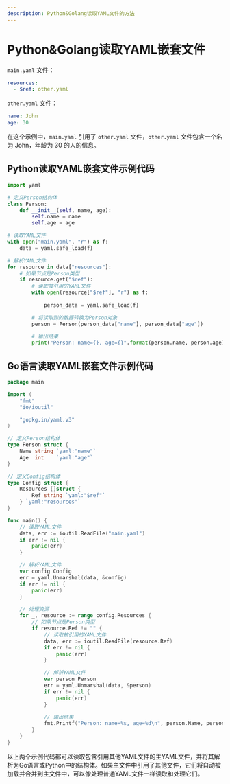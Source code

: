 ```yaml
---
description: Python&Golang读取YAML文件的方法
---
```



# Python&Golang读取YAML嵌套文件

`main.yaml` 文件：

```yaml
resources:
  - $ref: other.yaml
```

`other.yaml` 文件：

```yaml
name: John
age: 30
```

在这个示例中，`main.yaml` 引用了 `other.yaml` 文件，`other.yaml` 文件包含一个名为 John，年龄为 30 的人的信息。

## Python读取YAML嵌套文件示例代码

```python
import yaml

# 定义Person结构体
class Person:
    def __init__(self, name, age):
        self.name = name
        self.age = age

# 读取YAML文件
with open("main.yaml", "r") as f:
    data = yaml.safe_load(f)

# 解析YAML文件
for resource in data["resources"]:
    # 如果节点是Person类型
    if resource.get("$ref"):
        # 读取被引用的YAML文件
        with open(resource["$ref"], "r") as f:
          
            person_data = yaml.safe_load(f)

        # 将读取到的数据转换为Person对象
        person = Person(person_data["name"], person_data["age"])

        # 输出结果
        print("Person: name={}, age={}".format(person.name, person.age))
```

## Go语言读取YAML嵌套文件示例代码

```go
package main

import (
	"fmt"
	"io/ioutil"

	"gopkg.in/yaml.v3"
)

// 定义Person结构体
type Person struct {
	Name string `yaml:"name"`
	Age  int    `yaml:"age"`
}

// 定义Config结构体
type Config struct {
	Resources []struct {
		Ref string `yaml:"$ref"`
	} `yaml:"resources"`
}

func main() {
	// 读取YAML文件
	data, err := ioutil.ReadFile("main.yaml")
	if err != nil {
		panic(err)
	}

	// 解析YAML文件
	var config Config
	err = yaml.Unmarshal(data, &config)
	if err != nil {
		panic(err)
	}

	// 处理资源
	for _, resource := range config.Resources {
		// 如果节点是Person类型
		if resource.Ref != "" {
			// 读取被引用的YAML文件
			data, err := ioutil.ReadFile(resource.Ref)
			if err != nil {
				panic(err)
			}

			// 解析YAML文件
			var person Person
			err = yaml.Unmarshal(data, &person)
			if err != nil {
				panic(err)
			}

			// 输出结果
			fmt.Printf("Person: name=%s, age=%d\n", person.Name, person.Age)
		}
	}
}
```

以上两个示例代码都可以读取包含引用其他YAML文件的主YAML文件，并将其解析为Go语言或Python中的结构体。如果主文件中引用了其他文件，它们将自动被加载并合并到主文件中，可以像处理普通YAML文件一样读取和处理它们。